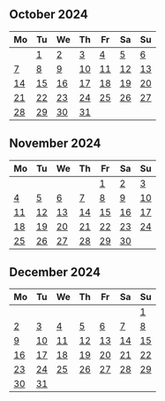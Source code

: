 ##
<!--LupinCalendarBegins--><div class="logseq-tools-calendar"><h2>October 2024</h2><table><thead><tr><th>Mo</th><th>Tu</th><th>We</th><th>Th</th><th>Fr</th><th>Sa</th><th>Su</th></tr></thead><tbody><tr><td></td><td><a data-ref="Oct 1st, 2024" href="#/page/Oct 1st, 2024" class="page-ref outofmonth">1</a></td><td><a data-ref="Oct 2nd, 2024" href="#/page/Oct 2nd, 2024" class="page-ref outofmonth">2</a></td><td><a data-ref="Oct 3rd, 2024" href="#/page/Oct 3rd, 2024" class="page-ref outofmonth">3</a></td><td><a data-ref="Oct 4th, 2024" href="#/page/Oct 4th, 2024" class="page-ref outofmonth">4</a></td><td><a data-ref="Oct 5th, 2024" href="#/page/Oct 5th, 2024" class="page-ref outofmonth">5</a></td><td><a data-ref="Oct 6th, 2024" href="#/page/Oct 6th, 2024" class="page-ref outofmonth">6</a></td></tr><tr><td><a data-ref="Oct 7th, 2024" href="#/page/Oct 7th, 2024" class="page-ref outofmonth">7</a></td><td><a data-ref="Oct 8th, 2024" href="#/page/Oct 8th, 2024" class="page-ref outofmonth">8</a></td><td><a data-ref="Oct 9th, 2024" href="#/page/Oct 9th, 2024" class="page-ref outofmonth">9</a></td><td><a data-ref="Oct 10th, 2024" href="#/page/Oct 10th, 2024" class="page-ref outofmonth">10</a></td><td><a data-ref="Oct 11th, 2024" href="#/page/Oct 11th, 2024" class="page-ref outofmonth">11</a></td><td><a data-ref="Oct 12th, 2024" href="#/page/Oct 12th, 2024" class="page-ref outofmonth">12</a></td><td><a data-ref="Oct 13th, 2024" href="#/page/Oct 13th, 2024" class="page-ref outofmonth">13</a></td></tr><tr><td><a data-ref="Oct 14th, 2024" href="#/page/Oct 14th, 2024" class="page-ref outofmonth">14</a></td><td><a data-ref="Oct 15th, 2024" href="#/page/Oct 15th, 2024" class="page-ref outofmonth">15</a></td><td><a data-ref="Oct 16th, 2024" href="#/page/Oct 16th, 2024" class="page-ref outofmonth">16</a></td><td><a data-ref="Oct 17th, 2024" href="#/page/Oct 17th, 2024" class="page-ref outofmonth">17</a></td><td><a data-ref="Oct 18th, 2024" href="#/page/Oct 18th, 2024" class="page-ref outofmonth">18</a></td><td><a data-ref="Oct 19th, 2024" href="#/page/Oct 19th, 2024" class="page-ref outofmonth">19</a></td><td><a data-ref="Oct 20th, 2024" href="#/page/Oct 20th, 2024" class="page-ref outofmonth">20</a></td></tr><tr><td><a data-ref="Oct 21st, 2024" href="#/page/Oct 21st, 2024" class="page-ref outofmonth">21</a></td><td><a data-ref="Oct 22nd, 2024" href="#/page/Oct 22nd, 2024" class="page-ref outofmonth">22</a></td><td><a data-ref="Oct 23rd, 2024" href="#/page/Oct 23rd, 2024" class="page-ref outofmonth">23</a></td><td><a data-ref="Oct 24th, 2024" href="#/page/Oct 24th, 2024" class="page-ref outofmonth">24</a></td><td><a data-ref="Oct 25th, 2024" href="#/page/Oct 25th, 2024" class="page-ref outofmonth">25</a></td><td><a data-ref="Oct 26th, 2024" href="#/page/Oct 26th, 2024" class="page-ref outofmonth">26</a></td><td><a data-ref="Oct 27th, 2024" href="#/page/Oct 27th, 2024" class="page-ref outofmonth">27</a></td></tr><tr><td><a data-ref="Oct 28th, 2024" href="#/page/Oct 28th, 2024" class="page-ref outofmonth">28</a></td><td><a data-ref="Oct 29th, 2024" href="#/page/Oct 29th, 2024" class="page-ref outofmonth">29</a></td><td><a data-ref="Oct 30th, 2024" href="#/page/Oct 30th, 2024" class="page-ref outofmonth">30</a></td><td><a data-ref="Oct 31st, 2024" href="#/page/Oct 31st, 2024" class="page-ref outofmonth">31</a></td><td></td><td></td><td></td></tr></tbody></table></div><!--LupinCalendarEnds-->
##
<!--LupinCalendarBegins--><div class="logseq-tools-calendar"><h2>November 2024</h2><table><thead><tr><th>Mo</th><th>Tu</th><th>We</th><th>Th</th><th>Fr</th><th>Sa</th><th>Su</th></tr></thead><tbody><tr><td></td><td></td><td></td><td></td><td><a data-ref="Nov 1st, 2024" href="#/page/Nov 1st, 2024" class="page-ref">1</a></td><td><a data-ref="Nov 2nd, 2024" href="#/page/Nov 2nd, 2024" class="page-ref">2</a></td><td><a data-ref="Nov 3rd, 2024" href="#/page/Nov 3rd, 2024" class="page-ref">3</a></td></tr><tr><td><a data-ref="Nov 4th, 2024" href="#/page/Nov 4th, 2024" class="page-ref">4</a></td><td><a data-ref="Nov 5th, 2024" href="#/page/Nov 5th, 2024" class="page-ref">5</a></td><td><a data-ref="Nov 6th, 2024" href="#/page/Nov 6th, 2024" class="page-ref">6</a></td><td><a data-ref="Nov 7th, 2024" href="#/page/Nov 7th, 2024" class="page-ref">7</a></td><td><a data-ref="Nov 8th, 2024" href="#/page/Nov 8th, 2024" class="page-ref">8</a></td><td><a data-ref="Nov 9th, 2024" href="#/page/Nov 9th, 2024" class="page-ref">9</a></td><td><a data-ref="Nov 10th, 2024" href="#/page/Nov 10th, 2024" class="page-ref">10</a></td></tr><tr><td><a data-ref="Nov 11th, 2024" href="#/page/Nov 11th, 2024" class="page-ref">11</a></td><td><a data-ref="Nov 12th, 2024" href="#/page/Nov 12th, 2024" class="page-ref">12</a></td><td><a data-ref="Nov 13th, 2024" href="#/page/Nov 13th, 2024" class="page-ref">13</a></td><td><a data-ref="Nov 14th, 2024" href="#/page/Nov 14th, 2024" class="page-ref">14</a></td><td><a data-ref="Nov 15th, 2024" href="#/page/Nov 15th, 2024" class="page-ref">15</a></td><td><a data-ref="Nov 16th, 2024" href="#/page/Nov 16th, 2024" class="page-ref">16</a></td><td><a data-ref="Nov 17th, 2024" href="#/page/Nov 17th, 2024" class="page-ref">17</a></td></tr><tr><td><a data-ref="Nov 18th, 2024" href="#/page/Nov 18th, 2024" class="page-ref">18</a></td><td><a data-ref="Nov 19th, 2024" href="#/page/Nov 19th, 2024" class="page-ref">19</a></td><td><a data-ref="Nov 20th, 2024" href="#/page/Nov 20th, 2024" class="page-ref">20</a></td><td><a data-ref="Nov 21st, 2024" href="#/page/Nov 21st, 2024" class="page-ref">21</a></td><td><a data-ref="Nov 22nd, 2024" href="#/page/Nov 22nd, 2024" class="page-ref">22</a></td><td><a data-ref="Nov 23rd, 2024" href="#/page/Nov 23rd, 2024" class="page-ref">23</a></td><td><a data-ref="Nov 24th, 2024" href="#/page/Nov 24th, 2024" class="page-ref">24</a></td></tr><tr><td><a data-ref="Nov 25th, 2024" href="#/page/Nov 25th, 2024" class="page-ref">25</a></td><td><a data-ref="Nov 26th, 2024" href="#/page/Nov 26th, 2024" class="page-ref">26</a></td><td><a data-ref="Nov 27th, 2024" href="#/page/Nov 27th, 2024" class="page-ref today">27</a></td><td><a data-ref="Nov 28th, 2024" href="#/page/Nov 28th, 2024" class="page-ref">28</a></td><td><a data-ref="Nov 29th, 2024" href="#/page/Nov 29th, 2024" class="page-ref">29</a></td><td><a data-ref="Nov 30th, 2024" href="#/page/Nov 30th, 2024" class="page-ref">30</a></td><td></td></tr></tbody></table></div><!--LupinCalendarEnds-->
##
<!--LupinCalendarBegins--><div class="logseq-tools-calendar"><h2>December 2024</h2><table><thead><tr><th>Mo</th><th>Tu</th><th>We</th><th>Th</th><th>Fr</th><th>Sa</th><th>Su</th></tr></thead><tbody><tr><td></td><td></td><td></td><td></td><td></td><td></td><td><a data-ref="Dec 1st, 2024" href="#/page/Dec 1st, 2024" class="page-ref outofmonth">1</a></td></tr><tr><td><a data-ref="Dec 2nd, 2024" href="#/page/Dec 2nd, 2024" class="page-ref outofmonth">2</a></td><td><a data-ref="Dec 3rd, 2024" href="#/page/Dec 3rd, 2024" class="page-ref outofmonth">3</a></td><td><a data-ref="Dec 4th, 2024" href="#/page/Dec 4th, 2024" class="page-ref outofmonth">4</a></td><td><a data-ref="Dec 5th, 2024" href="#/page/Dec 5th, 2024" class="page-ref outofmonth">5</a></td><td><a data-ref="Dec 6th, 2024" href="#/page/Dec 6th, 2024" class="page-ref outofmonth">6</a></td><td><a data-ref="Dec 7th, 2024" href="#/page/Dec 7th, 2024" class="page-ref outofmonth">7</a></td><td><a data-ref="Dec 8th, 2024" href="#/page/Dec 8th, 2024" class="page-ref outofmonth">8</a></td></tr><tr><td><a data-ref="Dec 9th, 2024" href="#/page/Dec 9th, 2024" class="page-ref outofmonth">9</a></td><td><a data-ref="Dec 10th, 2024" href="#/page/Dec 10th, 2024" class="page-ref outofmonth">10</a></td><td><a data-ref="Dec 11th, 2024" href="#/page/Dec 11th, 2024" class="page-ref outofmonth">11</a></td><td><a data-ref="Dec 12th, 2024" href="#/page/Dec 12th, 2024" class="page-ref outofmonth">12</a></td><td><a data-ref="Dec 13th, 2024" href="#/page/Dec 13th, 2024" class="page-ref outofmonth">13</a></td><td><a data-ref="Dec 14th, 2024" href="#/page/Dec 14th, 2024" class="page-ref outofmonth">14</a></td><td><a data-ref="Dec 15th, 2024" href="#/page/Dec 15th, 2024" class="page-ref outofmonth">15</a></td></tr><tr><td><a data-ref="Dec 16th, 2024" href="#/page/Dec 16th, 2024" class="page-ref outofmonth">16</a></td><td><a data-ref="Dec 17th, 2024" href="#/page/Dec 17th, 2024" class="page-ref outofmonth">17</a></td><td><a data-ref="Dec 18th, 2024" href="#/page/Dec 18th, 2024" class="page-ref outofmonth">18</a></td><td><a data-ref="Dec 19th, 2024" href="#/page/Dec 19th, 2024" class="page-ref outofmonth">19</a></td><td><a data-ref="Dec 20th, 2024" href="#/page/Dec 20th, 2024" class="page-ref outofmonth">20</a></td><td><a data-ref="Dec 21st, 2024" href="#/page/Dec 21st, 2024" class="page-ref outofmonth">21</a></td><td><a data-ref="Dec 22nd, 2024" href="#/page/Dec 22nd, 2024" class="page-ref outofmonth">22</a></td></tr><tr><td><a data-ref="Dec 23rd, 2024" href="#/page/Dec 23rd, 2024" class="page-ref outofmonth">23</a></td><td><a data-ref="Dec 24th, 2024" href="#/page/Dec 24th, 2024" class="page-ref outofmonth">24</a></td><td><a data-ref="Dec 25th, 2024" href="#/page/Dec 25th, 2024" class="page-ref outofmonth">25</a></td><td><a data-ref="Dec 26th, 2024" href="#/page/Dec 26th, 2024" class="page-ref outofmonth">26</a></td><td><a data-ref="Dec 27th, 2024" href="#/page/Dec 27th, 2024" class="page-ref outofmonth">27</a></td><td><a data-ref="Dec 28th, 2024" href="#/page/Dec 28th, 2024" class="page-ref outofmonth">28</a></td><td><a data-ref="Dec 29th, 2024" href="#/page/Dec 29th, 2024" class="page-ref outofmonth">29</a></td></tr><tr><td><a data-ref="Dec 30th, 2024" href="#/page/Dec 30th, 2024" class="page-ref outofmonth">30</a></td><td><a data-ref="Dec 31st, 2024" href="#/page/Dec 31st, 2024" class="page-ref outofmonth">31</a></td><td></td><td></td><td></td><td></td><td></td></tr></tbody></table></div><!--LupinCalendarEnds-->
